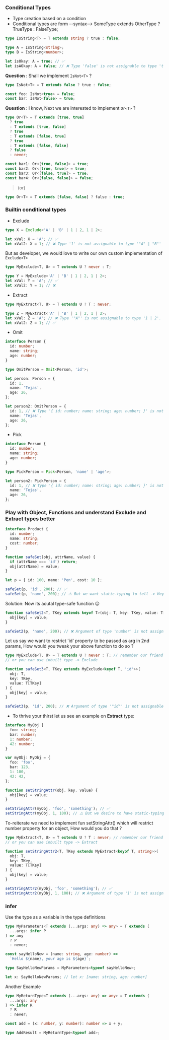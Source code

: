 ### Conditional Types

- Type creation based on a condition
- Conditional types are form --syntax--> SomeType extends OtherType ? TrueType : FalseType;

```ts
type IsString<T> = T extends string ? true : false;

type A = IsString<string>;
type B = IsString<number>;

let isOkay: A = true; // ✅
let isAOkay: A = false; // ❌ Type 'false' is not assignable to type 'true'
```

**Question** : Shall we implement `IsNot<T>` ?

```ts
type IsNot<T> = T extends false ? true : false;

const foo: IsNot<true> = false;
const bar: IsNot<false> = true;
```

**Question** : I know, Next we are interested to implement `Or<T>` ?

```ts
type Or<T> = T extends [true, true]
  ? true
  : T extends [true, false]
  ? true
  : T extends [false, true]
  ? true
  : T extends [false, false]
  ? false
  : never;

const bar1: Or<[true, false]> = true;
const bar2: Or<[true, true]> = true;
const bar3: Or<[false, true]> = true;
const bar4: Or<[false, false]> = false;
```

> (or)

```ts
type Or<T> = T extends [false, false] ? false : true;
```

### Builtin conditional types

- Exclude

```ts
type X = Exclude<'A' | 'B' | 1 | 2, 1 | 2>;

let xVal: X = 'A'; // ✅
let xVal2: X = 1; // ❌ Type '1' is not assignable to type '"A" | "B"'
```

But as developer, we would love to write our own custom implementation of `Exclude<T>`

```ts
type MyExclude<T, U> = T extends U ? never : T;

type Y = MyExclude<'A' | 'B' | 1 | 2, 1 | 2>;
let xVal: Y = 'A'; // ✅
let xVal2: Y = 1; // ❌
```

- Extract

```ts
type MyExtract<T, U> = T extends U ? T : never;

type Z = MyExtract<'A' | 'B' | 1 | 2, 1 | 2>;
let xVal: Z = 'A'; // ❌ Type '"A"' is not assignable to type '1 | 2'.
let xVal2: Z = 1; // ✅
```

- Omit

```ts
interface Person {
  id: number;
  name: string;
  age: number;
}

type OmitPerson = Omit<Person, 'id'>;

let person: Person = {
  id: 1,
  name: 'Tejas',
  age: 26,
};

let person2: OmitPerson = {
  id: 1, // ❌ Type '{ id: number; name: string; age: number; }' is not assignable to type 'Pick<Person, "name" | "age">'.
  name: 'Tejas',
  age: 26,
};
```

- Pick

```ts
interface Person {
  id: number;
  name: string;
  age: number;
}

type PickPerson = Pick<Person, 'name' | 'age'>;

let person2: PickPerson = {
  id: 1, // ❌ Type '{ id: number; name: string; age: number; }' is not assignable to type 'Pick<Person, "name" | "age">'.
  name: 'Tejas',
  age: 26,
};
```

### Play with Object, Functions and understand Exclude and Extract types better

```ts
interface Product {
  id: number;
  name: string;
  cost: number;
}

function safeSet(obj, attrName, value) {
  if (attrName === 'id') return;
  obj[attrName] = value;
}

let p = { id: 100, name: 'Pen', cost: 10 };

safeSet(p, 'id', 200); // ✅
safeSet(p, 'name', 200); // ⚠️ But we want static-typing to tell -> Hey you cannot pass 3rd arg as number
```

Solution: Now its acutal type-safe function 😉

```ts
function safeSet2<T, TKey extends keyof T>(obj: T, key: TKey, value: T[TKey]) {
  obj[key] = value;
}

safeSet2(p, 'name', 200); // ❌ Argument of type 'number' is not assignable to parameter of type 'string'.
```

Let us say we want to restrict 'id' property to be passed as arg in 2nd params, How would you tweak your above function to do so ?

```ts
type MyExclude<T, U> = T extends U ? never : T; // remember our friend -> MyExclude type which we implemented
// or you can use inbuilt type -> Exclude

function safeSet3<T, TKey extends MyExclude<keyof T, 'id'>>(
  obj: T,
  key: TKey,
  value: T[TKey]
) {
  obj[key] = value;
}

safeSet3(p, 'id', 200); // ❌ Argument of type '"id"' is not assignable to parameter of type '"name" | "cost"'.
```

- To thrive your thirst let us see an example on **Extract** type:

```ts
interface MyObj {
  foo: string;
  bar: number;
  1: number;
  42: number;
}

var myObj: MyObj = {
  foo: 'foo',
  bar: 123,
  1: 100,
  42: 42,
};

function setStringAttr(obj, key, value) {
  obj[key] = value;
}

setStringAttr(myObj, 'foo', 'something'); // ✅
setStringAttr(myObj, 1, 100); // ⚠️ But we desire to have static-typing to tell -> Hey you cannot pass 2nd arg as number
```

To-reiterate we need to implement fun setStringAttr() which will restrict number property for an object, How would you do that ?

```ts
type MyExtract<T, U> = T extends U ? T : never; // remember our friend -> MyExtract type which we implemented
// or you can use inbuilt type -> Extract

function setStringAttr2<T, TKey extends MyExtract<keyof T, string>>(
  obj: T,
  key: TKey,
  value: T[TKey]
) {
  obj[key] = value;
}

setStringAttr2(myObj, 'foo', 'something'); // ✅
setStringAttr2(myObj, 1, 100); // ❌ Argument of type '1' is not assignable to parameter of type '"foo" | "bar"'.
```

### infer

Use the type as a variable in the type definitions

```ts
type MyParameters<T extends (...args: any) => any> = T extends (
  ...args: infer P
) => any
  ? P
  : never;

const sayHelloNew = (name: string, age: number) =>
  `Hello ${name}, your age is ${age}`;

type SayHelloNewParams = MyParameters<typeof sayHelloNew>;

let x: SayHelloNewParams; // let x: [name: string, age: number]
```

Another Example

```ts
type MyReturnType<T extends (...args: any) => any> = T extends (
  ...args: any
) => infer R
  ? R
  : never;

const add = (x: number, y: number): number => x + y;

type AddResult = MyReturnType<typeof add>;
```
